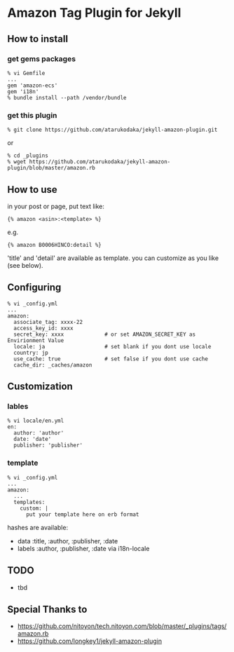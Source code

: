# Amazon Tag Plugin for Jekyll

## How to install
### get gems packages

    % vi Gemfile
    ...
	gem 'amazon-ecs'
    gem 'i18n'
    % bundle install --path /vendor/bundle

### get this plugin

    % git clone https://github.com/atarukodaka/jekyll-amazon-plugin.git

or

    % cd _plugins
	% wget https://github.com/atarukodaka/jekyll-amazon-plugin/blob/master/amazon.rb

## How to use
in your post or page, put text like:

    {% amazon <asin>:<template> %}

e.g.

    {% amazon B0006HINCO:detail %}

'title' and 'detail' are available as template. you can customize as you like (see below).

## Configuring

```
% vi _config.yml
...
amazon:
  associate_tag: xxxx-22
  access_key_id: xxxx
  secret_key: xxxx             # or set AMAZON_SECRET_KEY as Envirionment Value
  locale: ja                   # set blank if you dont use locale
  country: jp
  use_cache: true              # set false if you dont use cache
  cache_dir: _caches/amazon
```

## Customization
### lables

    % vi locale/en.yml
	en:
	  author: 'author'
	  date: 'date'
	  publisher: 'publisher'

### template

```
% vi _config.yml
...
amazon:
  ...
  templates:
    custom: |
      put your template here on erb format
```

hashes are available:

- data    :title, :author, :publisher, :date
- labels  :author, :publisher, :date  via i18n-locale

## TODO

- tbd

## Special Thanks to

- https://github.com/nitoyon/tech.nitoyon.com/blob/master/_plugins/tags/amazon.rb
- https://github.com/longkey1/jekyll-amazon-plugin

